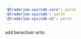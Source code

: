 ```yaml
---
'@traderjoe-xyz/sdk-core': patch
'@traderjoe-xyz/sdk': patch
'@traderjoe-xyz/sdk-v2': patch
---
```


add berachain artio
